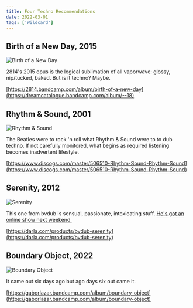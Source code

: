 ```yaml
---
title: Four Techno Recommendations
date: 2022-03-01
tags: ['Wildcard']
---
```


## Birth of a New Day, 2015

![Birth of a New Day](/rm_ation/images/birth-of-a-new-day.jpg)

2814's 2015 opus is the logical sublimation of all vaporwave: glossy, nip/tucked, baked. But is it techno? Maybe.<!--x-->

[https://2814.bandcamp.com/album/birth-of-a-new-day](https://dreamcatalogue.bandcamp.com/album/--18)

## Rhythm & Sound, 2001

![Rhythm & Sound](/rm_ation/images/rhythm-and-sound.jpg)

The Beatles were to rock 'n roll what Rhythm & Sound were to to dub techno. If not carefully monitored, what begins as required listening becomes inadvertent lifestyle.

[https://www.discogs.com/master/506510-Rhythm-Sound-Rhythm-Sound](https://www.discogs.com/master/506510-Rhythm-Sound-Rhythm-Sound)

## Serenity, 2012

![Serenity](/rm_ation/images/serenity.jpg)

This one from bvdub is sensual, passionate, intoxicating stuff. [He's got an online show next weekend.](https://bvdub.bandcamp.com/merch/thirteen-trips-around-the-sky-a-live-reinterpretation-of-we-were-the-sun?from=NORTHERN_INFORMATION)

[https://darla.com/products/bvdub-serenity](https://darla.com/products/bvdub-serenity)

## Boundary Object, 2022

![Boundary Object](/rm_ation/images/boundary-object.jpg)

It came out six days ago but ago days six out came it.

[https://gaborlazar.bandcamp.com/album/boundary-object](https://gaborlazar.bandcamp.com/album/boundary-object)
